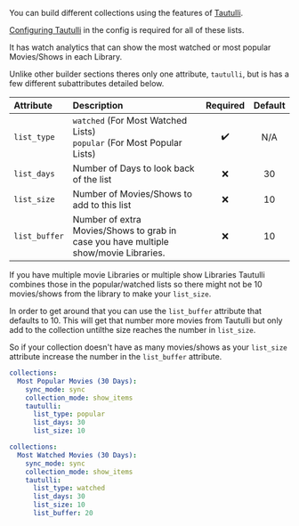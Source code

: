 You can build different collections using the features of [Tautulli](https://tautulli.com/).

[Configuring Tautulli](https://github.com/meisnate12/Plex-Meta-Manager/wiki/Tautulli-Attributes) in the config is required for all of these lists.

It has watch analytics that can show the most watched or most popular Movies/Shows in each Library. 

Unlike other builder sections theres only one attribute, `tautulli`, but is has a few different subattributes detailed below.

| Attribute | Description | Required | Default |
| :-- | :-- | :--: | :--: |
| `list_type` | `watched` (For Most Watched Lists)<br>`popular` (For Most Popular Lists) | :heavy_check_mark: | N/A |
| `list_days` | Number of Days to look back of the list | :x: | 30 |
| `list_size` | Number of Movies/Shows to add to this list | :x: | 10 |
| `list_buffer` | Number of extra Movies/Shows to grab in case you have multiple show/movie Libraries. | :x: | 10 |

If you have multiple movie Libraries or multiple show Libraries Tautulli combines those in the popular/watched lists so there might not be 10 movies/shows from the library to make your `list_size`. 

In order to get around that you can use the `list_buffer` attribute that defaults to 10. This will get that number more movies from Tautulli but only add to the collection untilthe size reaches the number in `list_size`. 

So if your collection doesn't have as many movies/shows as your `list_size` attribute increase the number in the `list_buffer` attribute.

```yaml
collections:
  Most Popular Movies (30 Days):
    sync_mode: sync
    collection_mode: show_items
    tautulli:
      list_type: popular
      list_days: 30
      list_size: 10
```
```yaml
collections:
  Most Watched Movies (30 Days):
    sync_mode: sync
    collection_mode: show_items
    tautulli:
      list_type: watched
      list_days: 30
      list_size: 10
      list_buffer: 20
```